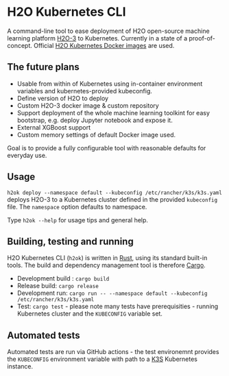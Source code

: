 # H2O Kubernetes CLI

A command-line tool to ease deployment of H2O open-source machine learning platform [H2O-3](https://github.com/h2oai/h2o-3) to Kubernetes. Currently in a state of a proof-of-concept. Official [H2O Kubernetes Docker images](https://hub.docker.com/r/h2oai/h2o-open-source-k8s) are used.

## The future plans
- Usable from within of Kubernetes using in-container environment variables and kubernetes-provided kubeconfig.
- Define version of H2O to deploy
- Custom H2O-3 docker image & custom repository
- Support deployment of the whole machine learning toolkint for easy bootstrap, e.g. deploy Jupyter notebook and expose it.
- External XGBoost support
- Custom memory settings of default Docker image used.

Goal is to provide a fully configurable tool with reasonable defaults for everyday use.

## Usage

`h2ok deploy --namespace default --kubeconfig /etc/rancher/k3s/k3s.yaml` deploys H2O-3 to a Kubernetes cluster defined in the provided `kubeconfig` file. The `namespace` option defaults to namespace.

Type `h2ok --help` for usage tips and general help.

## Building, testing and running

H2O Kubernetes CLI (`h2ok`) is written in [Rust](https://www.rust-lang.org/), using its standard built-in tools. The build and dependency management tool is therefore [Cargo](https://crates.io/).

- Development build : `cargo build`
- Release build: `cargo release`
- Development run: `cargo run -- --namespace default --kubeconfig /etc/rancher/k3s/k3s.yaml`
- Test: `cargo test` - please note many tests have prerequisities - running Kubernetes cluster and the `KUBECONFIG` variable set.

## Automated tests
Automated tests are run via GitHub actions - the test environemnt provides the `KUBECONFIG` environment variable with path to a [K3S](https://k3s.io/) Kubernetes instance.
